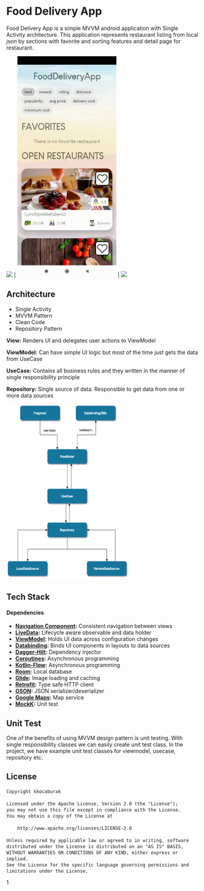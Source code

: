 # Food Delivery App
Food Delivery App is a simple MVVM android application with Single Activity architecture. This application represents restaurant listing from local json by sections with favorite and sorting features and detail page for restaurant.

<img src="/assets/restaurant_list.gif" width="260"> | <img src="/assets/restaurant_favorite.gif" width="260"> | <img src="/assets/restaurant_detail.gif" width="260">

## Architecture

- Single Activity
- MVVM Pattern
- Clean Code
- Repository Pattern

**View:** Renders UI and delegates user actions to ViewModel

**ViewModel:** Can have simple UI logic but most of the time just gets the data from UseCase

**UseCase:** Contains all business rules and they written in the manner of single responsibility principle

**Repository:** Single source of data. Responsible to get data from one or more data sources

<img src="/assets/architecture-diagram.png" width="320" height="460">


## Tech Stack
#### Dependencies

- **[Navigation Component](https://developer.android.com/jetpack/androidx/releases/navigation):** Consistent navigation between views
- **[LiveData](https://developer.android.com/topic/libraries/architecture/livedata):** Lifecycle aware observable and data holder
- **[ViewModel](https://developer.android.com/topic/libraries/architecture/viewmodel):** Holds UI data across configuration changes
- **[Databinding](https://developer.android.com/topic/libraries/data-binding/):** Binds UI components in layouts to data sources
- **[Dagger-Hilt](https://developer.android.com/training/dependency-injection/hilt-android):** Dependency injector
- **[Coroutines](https://github.com/Kotlin/kotlinx.coroutines):** Asynchronous programming
- **[Kotlin-Flow](https://developer.android.com/kotlin/flow):** Asynchronous programming
- **[Room](https://developer.android.com/jetpack/androidx/releases/room):** Local database
- **[Glide](https://github.com/bumptech/glide):** Image loading and caching
- **[Retrofit](https://github.com/square/retrofit):** Type safe HTTP client
- **[GSON](https://github.com/google/gson):** JSON serializer/deserializer
- **[Google Maps](https://developers.google.com/maps/documentation/android-sdk/start):** Map service
- **[MockK](https://mockk.io/ANDROID.html):** Unit test

## Unit Test

One of the benefits of using MVVM design pattern is unit testing. With single responsibility classes we can easily create unit test class. In the project, we have example unit test classes for viewmodel, usecase, repository etc. 


## License

```
Copyright kkocaburak

Licensed under the Apache License, Version 2.0 (the "License");
you may not use this file except in compliance with the License.
You may obtain a copy of the License at

    http://www.apache.org/licenses/LICENSE-2.0

Unless required by applicable law or agreed to in writing, software
distributed under the License is distributed on an "AS IS" BASIS,
WITHOUT WARRANTIES OR CONDITIONS OF ANY KIND, either express or implied.
See the License for the specific language governing permissions and
limitations under the License.
```
1